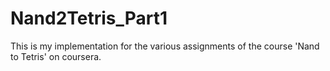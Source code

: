# Nand2Tetris_Part1

This is my implementation for the various assignments of the course 'Nand to Tetris' on coursera.
